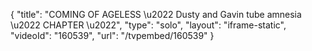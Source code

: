 {
    "title": "COMING OF AGELESS \u2022 Dusty and Gavin tube amnesia \u2022 CHAPTER \u2022",
    "type": "solo",
    "layout": "iframe-static",
    "videoId": "160539",
    "url": "\/tvpembed\/160539"
}